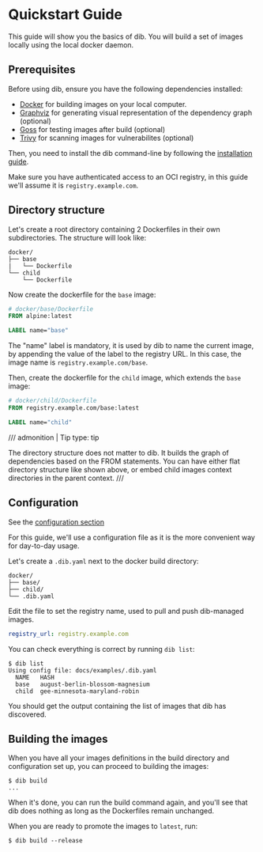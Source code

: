 Quickstart Guide
================

This guide will show you the basics of dib. You will build a set of images locally using the local docker daemon.

## Prerequisites

Before using dib, ensure you have the following dependencies installed:

- [Docker](https://www.docker.com/) for building images on your local computer.
- [Graphviz](https://graphviz.org/) for generating visual representation of the dependency graph (optional)
- [Goss](https://github.com/goss-org/goss) for testing images after build (optional)
- [Trivy](https://aquasecurity.github.io/trivy) for scanning images for vulnerabilites (optional)

Then, you need to install the dib command-line by following the [installation guide](install.md).

Make sure you have authenticated access to an OCI registry, in this guide we'll assume it is `registry.example.com`.

## Directory structure

Let's create a root directory containing 2 Dockerfiles in their own subdirectories.
The structure will look like:
```
docker/
├── base
|   └── Dockerfile
└── child
    └── Dockerfile
```

Now create the dockerfile for the `base` image:
```dockerfile
# docker/base/Dockerfile
FROM alpine:latest

LABEL name="base"
```

The "name" label is mandatory, it is used by dib to name the current image, by appending the value of the label to the 
registry URL. In this case, the image name is `registry.example.com/base`.

Then, create the dockerfile for the `child` image, which extends the `base` image:
```dockerfile
# docker/child/Dockerfile
FROM registry.example.com/base:latest

LABEL name="child"
```

/// admonition | Tip
    type: tip

The directory structure does not matter to dib. It builds the graph of dependencies based on the FROM statements.
You can have either flat directory structure like shown above, or embed child images context directories
in the parent context.
///

## Configuration

See the [configuration section](configuration.md) 

For this guide, we'll use a configuration file as it is the more convenient way for day-to-day usage.

Let's create a `.dib.yaml` next to the docker build directory:
```
docker/
├── base/
├── child/
└── .dib.yaml
```

Edit the file to set the registry name, used to pull and push dib-managed images.
```yaml
registry_url: registry.example.com
```

You can check everything is correct by running `dib list`:
```console
$ dib list
Using config file: docs/examples/.dib.yaml
  NAME   HASH
  base   august-berlin-blossom-magnesium
  child  gee-minnesota-maryland-robin
```

You should get the output containing the list of images that dib has discovered.

## Building the images

When you have all your images definitions in the build directory and configuration set up, you can proceed to building 
the images:
```console
$ dib build
...
```

When it's done, you can run the build command again, and you'll see that dib does nothing as long as the Dockerfiles 
remain unchanged.

When you are ready to promote the images to `latest`, run:
```console
$ dib build --release
```
